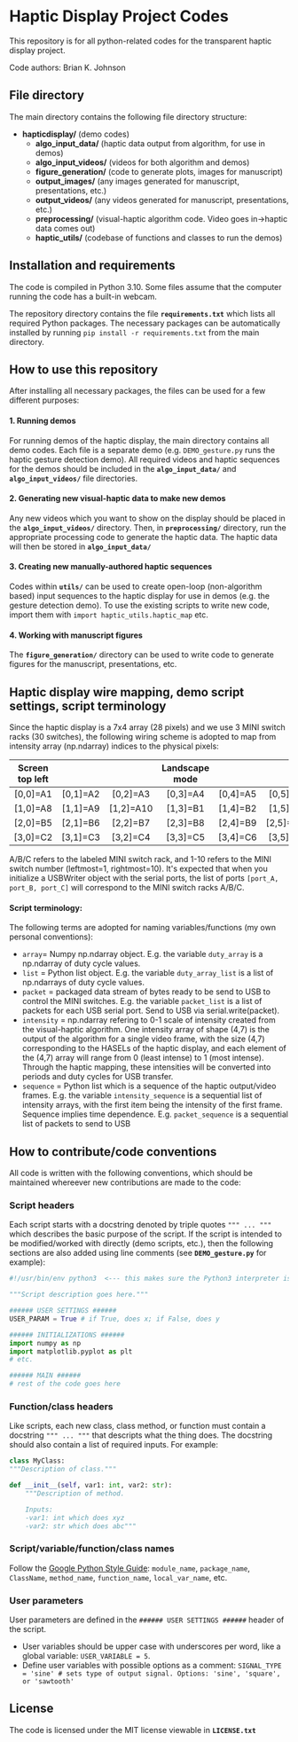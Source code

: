 # Haptic Display Project Codes

This repository is for all python-related codes for the transparent haptic display project.

Code authors: Brian K. Johnson

## File directory

The main directory contains the following file directory structure:

- **hapticdisplay/** (demo codes)
    - **algo_input_data/** (haptic data output from algorithm, for use in demos)
    - **algo_input_videos/** (videos for both algorithm and demos)
    - **figure_generation/** (code to generate plots, images for manuscript)
    - **output_images/** (any images generated for manuscript, presentations, etc.)
    - **output_videos/** (any videos generated for manuscript, presentations, etc.)
    - **preprocessing/** (visual-haptic algorithm code. Video goes in->haptic data comes out)
    - **haptic_utils/** (codebase of functions and classes to run the demos)


## Installation and requirements

The code is compiled in Python 3.10. Some files assume that the computer running the code has a built-in webcam.

The repository directory contains the file **`requirements.txt`** which lists all required Python packages. The necessary packages can be automatically installed by running `pip install -r requirements.txt` from the main directory.


## How to use this repository

After installing all necessary packages, the files can be used for a few different purposes:

#### 1. Running demos
For running demos of the haptic display, the main directory contains all demo codes. Each file is a separate demo (e.g. `DEMO_gesture.py` runs the haptic gesture detection demo). All required videos and haptic sequences for the demos should be included in the **`algo_input_data/`** and **`algo_input_videos/`** file directories.

#### 2. Generating new visual-haptic data to make new demos
Any new videos which you want to show on the display should be placed in the **`algo_input_videos/`** directory. Then, in **`preprocessing/`** directory, run the appropriate processing code to generate the haptic data. The haptic data will then be stored in **`algo_input_data/`**

#### 3. Creating new manually-authored haptic sequences
Codes within **`utils/`** can be used to create open-loop (non-algorithm based) input sequences to the haptic display for use in demos (e.g. the gesture detection demo). To use the existing scripts to write new code, import them with `import haptic_utils.haptic_map` etc.

#### 4. Working with manuscript figures
The **`figure_generation/`** directory can be used to write code to generate figures for the manuscript, presentations, etc.


## Haptic display wire mapping, demo script settings, script terminology

Since the haptic display is a 7x4 array (28 pixels) and we use 3 MINI switch racks (30 switches), the following wiring scheme is adopted to map from intensity array (np.ndarray) indices to the physical pixels:

| Screen top left |  |  | Landscape mode |  |  |  |
|:--------:|:--------:|:--------:|:--------:|:--------:|:--------:|:--------:|
| [0,0]=A1 | [0,1]=A2 | [0,2]=A3 | [0,3]=A4 | [0,4]=A5 | [0,5]=A6 | [0,6]=A7 |
| [1,0]=A8 | [1,1]=A9 | [1,2]=A10 | [1,3]=B1 | [1,4]=B2 | [1,5]=B3 | [1,6]=B4 |
| [2,0]=B5 | [2,1]=B6 | [2,2]=B7 | [2,3]=B8 | [2,4]=B9 | [2,5]=B10 | [2,6]=C1 |
| [3,0]=C2 | [3,1]=C3 | [3,2]=C4 | [3,3]=C5 | [3,4]=C6 | [3,5]=C7 | [3,6]=C8 |

A/B/C refers to the labeled MINI switch rack, and 1-10 refers to the MINI switch number (leftmost=1, rightmost=10). It's expected that when you initialize a USBWriter object with the serial ports,
the list of ports `[port_A, port_B, port_C]` will correspond to the MINI switch racks A/B/C.

#### Script terminology:
The following terms are adopted for naming variables/functions (my own personal conventions):

- `array`= Numpy np.ndarray object. E.g. the variable `duty_array` is a np.ndarray of duty cycle values.
- `list` = Python list object. E.g. the variable `duty_array_list` is a list of np.ndarrays of duty cycle values.
- `packet` = packaged data stream of bytes ready to be send to USB to control the MINI switches. E.g. the variable `packet_list` is a list of packets for each USB serial port. Send to USB via serial.write(packet).
- `intensity` = np.ndarray refering to 0-1 scale of intensity created from the visual-haptic algorithm. One intensity array of shape (4,7) is the output of the algorithm for a single
video frame, with the size (4,7) corresponding to the HASELs of the haptic display, and each element of the (4,7) array will range from 0 (least intense) to 1 (most intense). Through the haptic mapping, 
these intensities will be converted into periods and duty cycles for USB transfer.
- `sequence` = Python list which is a sequence of the haptic output/video frames. E.g. the variable `intensity_sequence` is a sequential list of intensity arrays, with the first item being the intensity of the first frame. 
Sequence implies time dependence. E.g. `packet_sequence` is a sequential list of packets to send to USB

## How to contribute/code conventions

All code is written with the following conventions, which should be maintained whereever new contributions are made to the code:

### Script headers
Each script starts with a docstring denoted by triple quotes `""" ... """` which describes
the basic purpose of the script. If the script is intended to be modified/worked with directly (demo scripts, etc.), then the following sections are also added using line comments (see **`DEMO_gesture.py`** for example):

```python
#!/usr/bin/env python3  <--- this makes sure the Python3 interpreter is used. Not strictly necessary for us.

"""Script description goes here."""

###### USER SETTINGS ######
USER_PARAM = True # if True, does x; if False, does y

###### INITIALIZATIONS ######
import numpy as np
import matplotlib.pyplot as plt
# etc.

###### MAIN ######
# rest of the code goes here
```

### Function/class headers
Like scripts, each new class, class method, or function must contain a docstring `""" ... """` that
descripts what the thing does. The docstring should also contain a list of required inputs. For example:

```python
class MyClass:
"""Description of class."""

def __init__(self, var1: int, var2: str):
    """Description of method.

    Inputs:
    -var1: int which does xyz
    -var2: str which does abc"""
```

### Script/variable/function/class names
Follow the [Google Python Style Guide](https://google.github.io/styleguide/pyguide.html#316-naming): `module_name`, `package_name`, `ClassName`, `method_name`, `function_name`, `local_var_name`, etc.

### User parameters
User parameters are defined in the `###### USER SETTINGS ######` header of the script.

- User variables should be upper case with underscores per word, like a global variable: `USER_VARIABLE = 5`.
- Define user variables with possible options as a comment: `SIGNAL_TYPE = 'sine' # sets type of output signal. Options: 'sine', 'square', or 'sawtooth'`

## License
The code is licensed under the MIT license viewable in **`LICENSE.txt`**